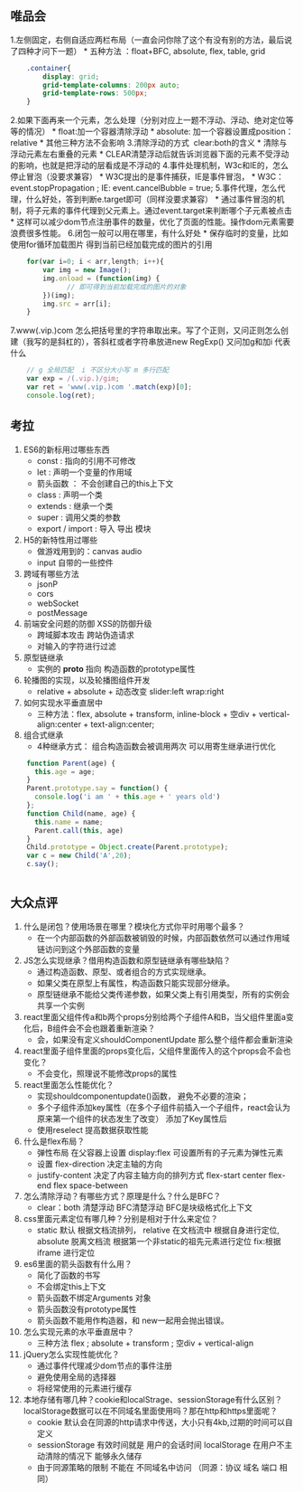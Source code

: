 唯品会
----
1.左侧固定，右侧自适应两栏布局（一直会问你除了这个有没有别的方法，最后说了四种才问下一题）
    * 五种方法 ：float+BFC, absolute, flex, table, grid 
```css
    .container{
        display: grid;
        grid-template-columns: 200px auto;
        grid-template-rows: 500px;
    }
```    
2.如果下面再来一个元素，怎么处理（分别对应上一题不浮动、浮动、绝对定位等等的情况）
    * float:加一个容器清除浮动 
    * absolute: 加一个容器设置成position：relative 
    * 其他三种方法不会影响
3.清除浮动的方式  clear:both的含义
    * 清除与浮动元素左右重叠的元素
    * CLEAR清楚浮动后就告诉浏览器下面的元素不受浮动的影响，也就是把浮动的层看成是不浮动的
4.事件处理机制，W3c和IE的，怎么停止冒泡（没要求兼容）
    * W3C提出的是事件捕获，IE是事件冒泡， 
    * W3C：event.stopPropagation ; IE: event.cancelBubble = true;
5.事件代理，怎么代理，什么好处，答到判断e.target即可（同样没要求兼容）
    * 通过事件冒泡的机制，将子元素的事件代理到父元素上。通过event.target来判断哪个子元素被点击
    * 这样可以减少dom节点注册事件的数量，优化了页面的性能。操作dom元素需要浪费很多性能。
6.闭包一般可以用在哪里，有什么好处
    * 保存临时的变量，比如使用for循环加载图片 得到当前已经加载完成的图片的引用
```js
    for(var i=0; i < arr,length; i++){
        var img = new Image();
        img.onload = (function(img) {
              // 即可得到当前加载完成的图片的对象   
        })(img);
        img.src = arr[i];
    }
```    
7.www(.vip.)com 怎么把括号里的字符串取出来。写了个正则，又问正则怎么创建（我写的是斜杠的），答斜杠或者字符串放进new RegExp() 又问加g和加i 代表什么
```js
    // g 全局匹配  i 不区分大小写 m 多行匹配
    var exp = /(.vip.)/gim; 
    var ret = 'www(.vip.)com '.match(exp)[0];
    console.log(ret);
```

考拉
----
1. ES6的新标用过哪些东西
    * const : 指向的引用不可修改
    * let : 声明一个变量的作用域
    * 箭头函数 ： 不会创建自己的this上下文
    * class : 声明一个类
    * extends : 继承一个类
    * super : 调用父类的参数
    * export / import : 导入 导出 模块
2. H5的新特性用过哪些
    * 做游戏用到的：canvas audio
    * input 自带的一些控件 
3. 跨域有哪些方法
    * jsonP 
    * cors
    * webSocket
    * postMessage
4. 前端安全问题的防御 XSS的防御升级
    * 跨域脚本攻击  跨站伪造请求 
    * 对输入的字符进行过滤 
5. 原型链继承
    * 实例的 __proto__ 指向 构造函数的prototype属性 
6. 轮播图的实现，以及轮播图组件开发
    * relative + absolute + 动态改变 slider:left  wrap:right 
7. 如何实现水平垂直居中
    * 三种方法：flex, absolute + transform, inline-block + 空div + vertical-align:center + text-align:center;
8. 组合式继承
    * 4种继承方式： 组合构造函数会被调用两次 可以用寄生继承进行优化
````js
    function Parent(age) {
      this.age = age;
    }
    Parent.prototype.say = function() {
      console.log('i am ' + this.age + ' years old')
    };
    function Child(name, age) {
      this.name = name;
      Parent.call(this, age)
    }
    Child.prototype = Object.create(Parent.prototype);
    var c = new Child('A',20);
    c.say();
    
````
大众点评
----
1. 什么是闭包？使用场景在哪里？模块化方式你平时用哪个最多？
    * 在一个内部函数的外部函数被销毁的时候，内部函数依然可以通过作用域链访问到这个外部函数的变量
2. JS怎么实现继承？借用构造函数和原型链继承有哪些缺陷？
    * 通过构造函数、原型、或者组合的方式实现继承。
    * 如果父类在原型上有属性，构造函数只能实现部分继承。
    * 原型链继承不能给父类传递参数，如果父类上有引用类型，所有的实例会共享一个实例    
3. react里面父组件传a和b两个props分别给两个子组件A和B，当父组件里面a变化后，B组件会不会也跟着重新渲染？
    * 会，如果没有定义shouldComponentUpdate 那么整个组件都会重新渲染
4. react里面子组件里面的props变化后，父组件里面传入的这个props会不会也变化？
    * 不会变化，照理说不能修改props的属性
5. react里面怎么性能优化？
    * 实现shouldcomponentupdate()函数， 避免不必要的渲染；
    * 多个子组件添加key属性（在多个子组件前插入一个子组件，react会认为原来第一个组件的状态发生了改变）
        添加了Key属性后
    * 使用reselect 提高数据获取性能 
6. 什么是flex布局？
    * 弹性布局 在父容器上设置 display:flex 可设置所有的子元素为弹性元素 
    * 设置 flex-direction  决定主轴的方向 
    * justify-content 决定了内容主轴方向的排列方式 flex-start center flex-end flex space-between
7. 怎么清除浮动？有哪些方式？原理是什么？什么是BFC？
    * clear：both 清楚浮动  BFC清楚浮动  BFC是块级格式化上下文 
8. css里面元素定位有哪几种？分别是相对于什么来定位？
    * static 默认 根据文档流排列， relative 在文档流中 根据自身进行定位,
    absolute 脱离文档流 根据第一个非static的祖先元素进行定位 fix:根据 iframe 进行定位
9. es6里面的箭头函数有什么用？
    * 简化了函数的书写 
    * 不会绑定this上下文
    * 箭头函数不绑定Arguments 对象
    * 箭头函数没有prototype属性
    * 箭头函数不能用作构造器，和 new一起用会抛出错误。
10. 怎么实现元素的水平垂直居中？
    * 三种方法 flex ; absolute + transform  ; 空div + vertical-align
11. jQuery怎么实现性能优化？
    * 通过事件代理减少dom节点的事件注册
    * 避免使用全局的选择器 
    * 将经常使用的元素进行缓存
12. 本地存储有哪几种？cookie和localStrage、sessionStorage有什么区别？localStorage数据可以在不同域名里面使用吗？那在http和https里面呢？
    * cookie 默认会在同源的http请求中传送，大小只有4kb,过期的时间可以自定义
    * sessionStorage 有效时间就是 用户的会话时间 localStorage 在用户不主动清除的情况下 能够永久储存 
    * 由于同源策略的限制 不能在 不同域名中访问 （同源：协议 域名 端口 相同）
     